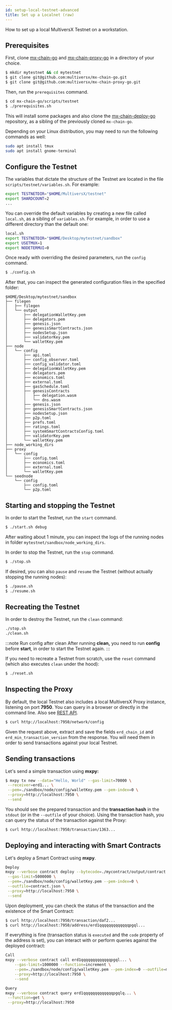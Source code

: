 ```yaml
---
id: setup-local-testnet-advanced
title: Set up a Localnet (raw)
---
```

[comment]: # (mx-abstract)

How to set up a local MultiversX Testnet on a workstation.

[comment]: # (mx-context-auto)

## **Prerequisites**

First, clone [mx-chain-go](https://github.com/multiversx/mx-chain-go) and [mx-chain-proxy-go](https://github.com/multiversx/mx-chain-proxy-go) in a directory of your choice.

```bash
$ mkdir mytestnet && cd mytestnet
$ git clone git@github.com:multiversx/mx-chain-go.git
$ git clone git@github.com:multiversx/mx-chain-proxy-go.git
```

Then, run the `prerequisites` command.

```bash
$ cd mx-chain-go/scripts/testnet
$ ./prerequisites.sh
```

This will install some packages and also clone the [mx-chain-deploy-go](https://github.com/multiversx/mx-chain-deploy-go) repository, as a sibling of the previously cloned `mx-chain-go`.

Depending on your Linux distribution, you may need to run the following commands as well:

```bash
sudo apt install tmux
sudo apt install gnome-terminal
```

[comment]: # (mx-context-auto)

## **Configure the Testnet**

The variables that dictate the structure of the Testnet are located in the file `scripts/testnet/variables.sh`. For example:

```bash
export TESTNETDIR="$HOME/MultiversX/testnet"
export SHARDCOUNT=2
...
```

You can override the default variables by creating a new file called `local.sh`, as a sibling of `variables.sh`. For example, in order to use a different directory than the default one:

```bash
local.sh
export TESTNETDIR="$HOME/Desktop/mytestnet/sandbox"
export USETMUX=1
export NODETERMUI=0
```

Once ready with overriding the desired parameters, run the `config` command.

```bash
$ ./config.sh
```

After that, you can inspect the generated configuration files in the specified folder:

```
$HOME/Desktop/mytestnet/sandbox
├── filegen
│   ├── filegen
│   └── output
│       ├── delegationWalletKey.pem
│       ├── delegators.pem
│       ├── genesis.json
│       ├── genesisSmartContracts.json
│       ├── nodesSetup.json
│       ├── validatorKey.pem
│       └── walletKey.pem
├── node
│   └── config
│       ├── api.toml
│       ├── config_observer.toml
│       ├── config_validator.toml
│       ├── delegationWalletKey.pem
│       ├── delegators.pem
│       ├── economics.toml
│       ├── external.toml
│       ├── gasSchedule.toml
│       ├── genesisContracts
│       │   ├── delegation.wasm
│       │   └── dns.wasm
│       ├── genesis.json
│       ├── genesisSmartContracts.json
│       ├── nodesSetup.json
│       ├── p2p.toml
│       ├── prefs.toml
│       ├── ratings.toml
│       ├── systemSmartContractsConfig.toml
│       ├── validatorKey.pem
│       └── walletKey.pem
├── node_working_dirs
├── proxy
│   └── config
│       ├── config.toml
│       ├── economics.toml
│       ├── external.toml
│       └── walletKey.pem
└── seednode
    └── config
        ├── config.toml
        └── p2p.toml
```

[comment]: # (mx-context-auto)

## **Starting and stopping the Testnet**

In order to start the Testnet, run the `start` command.

```bash
$ ./start.sh debug
```

After waiting about 1 minute, you can inspect the logs of the running nodes in folder `mytestnet/sandbox/node_working_dirs`.

In order to stop the Testnet, run the `stop` command.

```bash
$ ./stop.sh
```

If desired, you can also `pause` and `resume` the Testnet (without actually stopping the running nodes):

```bash
$ ./pause.sh
$ ./resume.sh
```

[comment]: # (mx-context-auto)

## **Recreating the Testnet**

In order to destroy the Testnet, run the `clean` command:

```bash
./stop.sh
./clean.sh
```

:::note Run config after clean
After running **clean,** you need to run **config** before **start**, in order to start the Testnet again.
:::

If you need to recreate a Testnet from scratch, use the `reset` command (which also executes `clean` under the hood):

```bash
$ ./reset.sh
```

[comment]: # (mx-context-auto)

## **Inspecting the Proxy**

By default, the local Testnet also includes a local MultiversX Proxy instance, listening on port **7950**. You can query in a browser or directly in the command line. Also see [REST API](/sdk-and-tools/rest-api/).

```bash
$ curl http://localhost:7950/network/config
```

Given the request above, extract and save the fields `erd_chain_id` and `erd_min_transaction_version` from the response. You will need them in order to send transactions against your local Testnet.

[comment]: # (mx-context-auto)

## **Sending transactions**

Let's send a simple transaction using **mxpy:**

```bash
$ mxpy tx new --data="Hello, World" --gas-limit=70000 \
 --receiver=erd1... \
 --pem=./sandbox/node/config/walletKey.pem --pem-index=0 \
 --proxy=http://localhost:7950 \
 --send
```

You should see the prepared transaction and the **transaction hash** in the `stdout` (or in the `--outfile` of your choice). Using the transaction hash, you can query the status of the transaction against the Proxy:

```bash
$ curl http://localhost:7950/transaction/1363...
```

[comment]: # (mx-context-auto)

## **Deploying and interacting with Smart Contracts**

Let's deploy a Smart Contract using **mxpy**.

```bash
Deploy
mxpy --verbose contract deploy --bytecode=./mycontract/output/contract.wasm \
 --gas-limit=5000000 \
 --pem=./sandbox/node/config/walletKey.pem --pem-index=0 \
 --outfile=contract.json \
 --proxy=http://localhost:7950 \
 --send
```

Upon deployment, you can check the status of the transaction and the existence of the Smart Contract:

```bash
$ curl http://localhost:7950/transaction/daf2...
$ curl http://localhost:7950/address/erd1qqqqqqqqqqqqqpgql...
```
[comment]: # (mx-context)
If everything is fine (transaction status is `executed` and the `code` property of the address is set), you can interact with or perform queries against the deployed contract:

```bash
Call
mxpy --verbose contract call erd1qqqqqqqqqqqqqpgql... \
    --gas-limit=1000000 --function=increment \
    --pem=./sandbox/node/config/walletKey.pem --pem-index=0 --outfile=myCall.json \
    --proxy=http://localhost:7950 \
    --send

```

```bash
Query
mxpy --verbose contract query erd1qqqqqqqqqqqqqpgqlq... \
 --function=get \
 --proxy=http://localhost:7950
```
